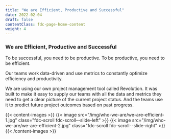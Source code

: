 ```yaml
---
title: "We are Efficient, Productive and Successful"
date: 2022-02-04
draft: false
contentClass: fdc-page-home-content
weight: 4
---
```

### We are Efficient, Productive and Successful

To be successful, you need to be productive. To be productive, you need to be efficient.

Our teams work data-driven and use metrics to constantly optimize efficiency and productivity.

We are using our own project management tool called Revolution. It was built to make it easy to supply our teams with all the data and metrics they need to get a clear picture of the current project status. And the teams use it to predict future project outcomes based on past progress.

{{< content-images >}}
  {{< image src="/img/who-we-are/we-are-efficient-1.jpg" class="fdc-scroll fdc-scroll--slide-left" >}}
  {{< image src="/img/who-we-are/we-are-efficient-2.jpg" class="fdc-scroll fdc-scroll--slide-right" >}}
{{< /content-images >}}
